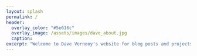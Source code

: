 ```yaml
---
layout: splash
permalink: /
header:
  overlay_color: "#5e616c"
  overlay_image: /assets/images/dave_about.jpg
  caption:
excerpt: "Welcome to Dave Vernooy's website for blog posts and projects that I want to share. Ab hinc ... onward from here."
---
```

